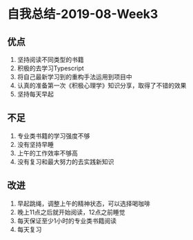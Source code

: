 # 自我总结-2019-08-Week3

## 优点

1. 坚持阅读不同类型的书籍
2. 积极的去学习Typescript
3. 将自己最新学习到的重构手法运用到项目中
4. 认真的准备第一次《积极心理学》知识分享，取得了不错的效果
5. 坚持每天早起

## 不足

1. 专业类书籍的学习强度不够
2. 没有坚持早睡
3. 上午的工作效率不够高
4. 没有复习和最大努力的去实践新知识

## 改进

1. 早起跳绳，调整上午的精神状态，可以选择喝咖啡
2. 晚上11点之后就开始阅读，12点之前睡觉
3. 每天保证至少1小时的专业类书籍阅读
4. 每天复习